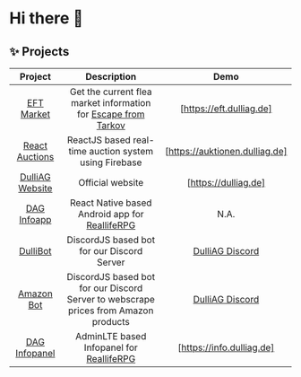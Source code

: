 # Hi there 👋

## :sparkles: Projects

|      Project      |                                          Description                                           |              Demo              |
| :---------------: | :--------------------------------------------------------------------------------------------: | :----------------------------: |
|   [EFT Market]    | Get the current flea market information for [Escape from Tarkov](https://escapefromtarkov.com) |    [https://eft.dulliag.de]    |
| [React Auctions]  |                     ReactJS based real-time auction system using Firebase                      | [https://auktionen.dulliag.de] |
| [DulliAG Website] |                                        Official website                                        |      [https://dulliag.de]      |
|   [DAG Infoapp]   |            React Native based Android app for [ReallifeRPG](https://realliferpg.de)            |              N.A.              |
|    [DulliBot]     |                           DiscordJS based bot for our Discord Server                           |       [DulliAG Discord]        |
|   [Amazon Bot]    |      DiscordJS based bot for our Discord Server to webscrape prices from Amazon products       |       [DulliAG Discord]        |
|  [DAG Infopanel]  |               AdminLTE based Infopanel for [ReallifeRPG](https://realliferpg.de)               |   [https://info.dulliag.de]    |

[eft market]: https://github.com/tklein1801/EFT-Marke
[https://eft.dulliag.de]: https://eft.dulliag.de
[react auctions]: https://github.com/tklein1801/React-Auctions
[https://auktionen.dulliag.de]: https://auktionen.dulliag.de
[dulliag website]: https://dulliag.de
[https://dulliag.de]: https://dulliag.de
[private website]: https://me.dulliag.de
[https://me.dulliag.de]: https://me.dulliag.de
[dag infoapp]: https://github.com/tklein1801/DAG-Infoapp
[dullibot]: https://github.com/tklein1801/DulliBot
[dulliag discord]: https://discord.gg/szQjjuH
[amazon bot]: https://github.com/tklein1801/Amazon-Bot
[dag infopanel]: https://github.com/tklein1801/DAG-Infopanel
[https://info.dulliag.de]: https://info.dulliag.de
